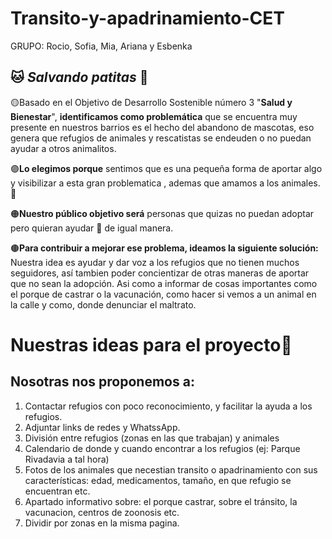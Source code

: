 # Transito-y-apadrinamiento-CET
GRUPO: Rocio, Sofia, Mia, Ariana y Esbenka
## 🐱 ***Salvando patitas*** 🐶

🟡Basado en el Objetivo de Desarrollo Sostenible número 3 "**Salud y Bienestar**", **identificamos como problemática** que se encuentra muy presente en nuestros barrios  es el hecho del abandono de mascotas, eso genera que refugios de animales y rescatistas se endeuden o no puedan ayudar a otros animalitos. 

🟣**Lo elegimos porque** sentimos que es una pequeña forma de aportar algo y visibilizar a esta gran problematica , ademas que amamos a los animales.🩷

🟠**Nuestro público objetivo será** personas que quizas no puedan adoptar pero quieran ayudar 🤝 de igual manera.

🟤**Para contribuir a mejorar ese problema, ideamos la siguiente solución:** Nuestra idea es ayudar y dar voz a los refugios que no tienen muchos seguidores, así tambien poder concientizar de otras maneras de aportar que no sean la adopción. Asi como a informar de cosas importantes como el porque de castrar o la vacunación, como hacer si vemos a un animal en la calle y como, donde denunciar el maltrato.

# Nuestras ideas para el proyecto🐶

 ## Nosotras nos proponemos a:
 1. Contactar refugios con poco reconocimiento, y facilitar la ayuda a los refugios.
 2. Adjuntar links de redes y WhatssApp.
 3. División entre refugios (zonas en las que trabajan) y animales
 4. Calendario de donde y cuando encontrar a los refugios (ej: Parque Rivadavia a tal hora)
 5. Fotos de los animales que necestian transito o apadrinamiento con sus características: edad, medicamentos, tamaño, en que refugio se encuentran etc.
 6. Apartado informativo sobre: el porque castrar, sobre el tránsito, la vacunacion, centros de zoonosis etc.
 7. Dividir por zonas en la misma pagina.

 

